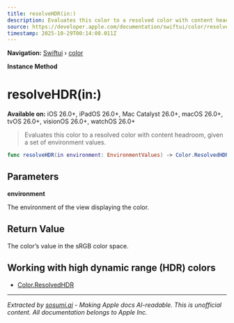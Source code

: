 ```yaml
---
title: resolveHDR(in:)
description: Evaluates this color to a resolved color with content headroom, given a set of environment values.
source: https://developer.apple.com/documentation/swiftui/color/resolvehdr(in:)
timestamp: 2025-10-29T00:14:08.011Z
---
```


**Navigation:** [Swiftui](/documentation/swiftui) › [color](/documentation/swiftui/color)

**Instance Method**

# resolveHDR(in:)

**Available on:** iOS 26.0+, iPadOS 26.0+, Mac Catalyst 26.0+, macOS 26.0+, tvOS 26.0+, visionOS 26.0+, watchOS 26.0+

> Evaluates this color to a resolved color with content headroom, given a set of environment values.

```swift
func resolveHDR(in environment: EnvironmentValues) -> Color.ResolvedHDR
```

## Parameters

**environment**

The environment of the view displaying the color.



## Return Value

The color’s value in the sRGB color space.

## Working with high dynamic range (HDR) colors

- [Color.ResolvedHDR](/documentation/swiftui/color/resolvedhdr)

---

*Extracted by [sosumi.ai](https://sosumi.ai) - Making Apple docs AI-readable.*
*This is unofficial content. All documentation belongs to Apple Inc.*
